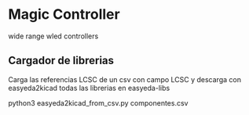 # Magic Controller
wide range wled controllers

## Cargador de librerias
Carga las referencias LCSC de un csv con campo LCSC y descarga con easyeda2kicad todas las librerias en easyeda-libs
  
  python3 easyeda2kicad_from_csv.py componentes.csv
